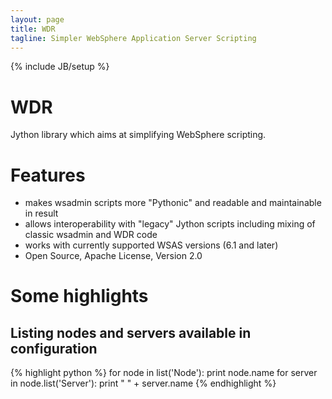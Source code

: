 ```yaml
---
layout: page
title: WDR
tagline: Simpler WebSphere Application Server Scripting
---
```

{% include JB/setup %}

# WDR

Jython library which aims at simplifying WebSphere scripting.

# Features
* makes wsadmin scripts more "Pythonic" and readable and maintainable in result
* allows interoperability with "legacy" Jython scripts including mixing of classic wsadmin and WDR code
* works with currently supported WSAS versions (6.1 and later)
* Open Source, Apache License, Version 2.0

# Some highlights

## Listing nodes and servers available in configuration

{% highlight python %}
for node in list('Node'):
    print node.name
    for server in node.list('Server'):
        print " " + server.name
{% endhighlight %}

